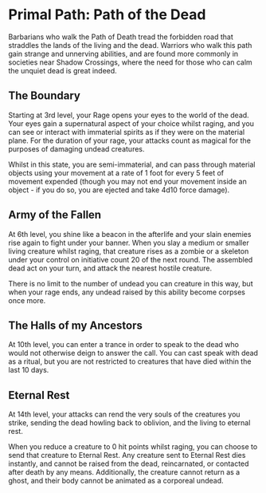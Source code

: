 # Primal Path: Path of the Dead
Barbarians who walk the Path of Death tread the forbidden road that straddles the lands of the living and the dead. Warriors who walk this path gain strange and unnerving abilities, and are found more commonly in societies near Shadow Crossings, where the need for those who can calm the unquiet dead is great indeed.

## The Boundary
Starting at 3rd level, your Rage opens your eyes to the world of the dead. Your eyes gain a supernatural aspect of your choice whilst raging, and you can see or interact with immaterial spirits as if they were on the material plane. For the duration of your rage, your attacks count as magical for the purposes of damaging undead creatures.

Whilst in this state, you are semi-immaterial, and can pass through material objects using your movement at a rate of 1 foot for every 5 feet of movement expended (though you may not end your movement inside an object - if you do so, you are ejected and take 4d10 force damage).

## Army of the Fallen
At 6th level, you shine like a beacon in the afterlife and your slain enemies rise again to fight under your banner. When you slay a medium or smaller living creature whilst raging, that creature rises as a zombie or a skeleton under your control on initiative count 20 of the next round. The assembled dead act on your turn, and attack the nearest hostile creature.

There is no limit to the number of undead you can creature in this way, but when your rage ends, any undead raised by this ability become corpses once more.

## The Halls of my Ancestors
At 10th level, you can enter a trance in order to speak to the dead who would not otherwise deign to answer the call. You can cast speak with dead as a ritual, but you are not restricted to creatures that have died within the last 10 days.

## Eternal Rest
At 14th level, your attacks can rend the very souls of the creatures you strike, sending the dead howling back to oblivion, and the living to eternal rest. 

When you reduce a creature to 0 hit points whilst raging, you can choose to send that creature to Eternal Rest. Any creature sent to Eternal Rest dies instantly, and cannot be raised from the dead, reincarnated, or contacted after death by any means. Additionally, the creature cannot return as a ghost, and their body cannot be animated as a corporeal undead.

